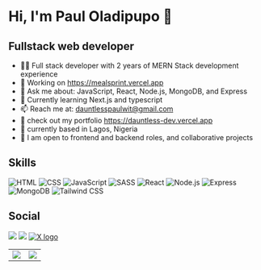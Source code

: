 # Hi, I'm Paul Oladipupo 👋

## Fullstack web developer

- 👨‍💻 Full stack developer with 2 years of MERN Stack development experience
- 🔩 Working on https://mealsprint.vercel.app
- 💬 Ask me about: JavaScript, React, Node.js, MongoDB, and Express
- 🌱 Currently learning Next.js and typescript
- 📫 Reach me at: dauntlesspaulwit@gmail.com
- 💼 check out my portfolio https://dauntless-dev.vercel.app
- 🏡 currently based in Lagos, Nigeria
- 📩 I am open to frontend and backend roles, and collaborative projects
  
## Skills

![HTML](https://img.shields.io/badge/-HTML5-E34F26?style=flat&logo=html5&logoColor=white)
![CSS](https://img.shields.io/badge/-CSS3-1572B6?style=flat&logo=css3&logoColor=white)
![JavaScript](https://img.shields.io/badge/-JavaScript-F7DF1E?style=flat&logo=javascript&logoColor=black)
![SASS](https://img.shields.io/badge/-SASS-CC6699?style=flat&logo=sass&logoColor=white)
![React](https://img.shields.io/badge/-React-61DAFB?style=flat&logo=react&logoColor=white)
![Node.js](https://img.shields.io/badge/-Node.js-339933?style=flat&logo=node.js&logoColor=white)
![Express](https://img.shields.io/badge/-Express-000000?style=flat&logo=express&logoColor=white)
![MongoDB](https://img.shields.io/badge/-MongoDB-47A248?style=flat&logo=mongodb&logoColor=white)
![Tailwind CSS](https://img.shields.io/badge/-Tailwind%20CSS-38B2AC?style=flat&logo=tailwind-css&logoColor=white)

## Social 

<a href="https://twitter.com/WitsPaul" target="_blank"><img src="https://img.icons8.com/material-outlined/40/000000/github.png"/></a>
<a href="https://www.linkedin.com/in/oladipupo-paul" target="_blank"><img src="https://img.icons8.com/color/40/000000/linkedin.png"/></a>
<a href="https://twitter.com/WitsPaul" target="_blank"><img src="https://img.icons8.com/ios-filled/33/000000/x.png" alt="X logo"/></a>




<table>
  <tr>
    <td>
      <img src="https://github-readme-stats.vercel.app/api?username=Dauntlesspaul&show_icons=true&hide=issues,contribs,prs&count_private=true&include_all_commits=true&custom_title=GitHub%20Stats&hide_rank=true&theme=radical" />
    </td>
    <td>
      <img src="https://github-readme-stats.vercel.app/api/top-langs/?username=Dauntlesspaul&layout=compact&theme=radical" />
    </td>
  </tr>
</table>




